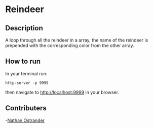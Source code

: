 # Reindeer


## Description
A loop through all the reindeer in a array, the name of the reindeer is prepended with the corresponding color from the other array.



## How to run
In your terminal run:
```
http-server -p 9999
```
then navigate to [http://localhost:9999](http://localhost:9999) in your browser.


## Contributers
-[Nathan Ostrander](https://github.com/ostrander-nathan)